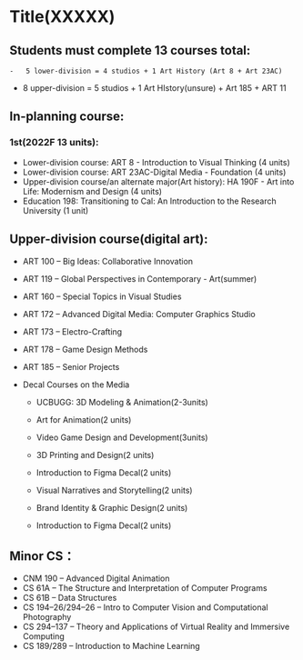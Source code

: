 #   Title(XXXXX)

##   Students must complete 13 courses total:
    -   5 lower-division = 4 studios + 1 Art History (Art 8 + Art 23AC)
-   8 upper-division = 5 studios + 1 Art HIstory(unsure) + Art 185 + ART 11	

##  In-planning course: 

### 1st(2022F 13 units): 
-   Lower-division course: ART 8 - Introduction to Visual Thinking (4 units) 
-   Lower-division course: ART 23AC-Digital Media - Foundation (4 units)
-   Upper-division course/an alternate major(Art history): HA 190F - Art into Life: Modernism and Design (4 units)
-   Education 198: Transitioning to Cal: An Introduction to the Research University (1 unit) 

##  Upper-division course(digital art):
-   ART 100 – Big Ideas: Collaborative Innovation
-   ART 119 – Global Perspectives in Contemporary -    Art(summer)
-   ART 160 – Special Topics in Visual Studies

-   ART 172 – Advanced Digital Media: Computer Graphics Studio
-   ART 173 – Electro-Crafting
-   ART 178 – Game Design Methods	
-   ART 185 – Senior Projects
-   Decal Courses on ​​the​​ Media 
    -   UCBUGG: 3D Modeling & Animation(2-3units)
    -   Art for Animation(2 units)
    -   Video Game Design and Development(3units)
    -   3D Printing and Design(2 units)  
    -   Introduction to Figma Decal(2 units)

    -   Visual Narratives and Storytelling(2 units)
    -   Brand Identity & Graphic Design(2 units)
    -   Introduction to Figma Decal(2 units)

##  Minor CS： 
-   CNM 190 – Advanced Digital Animation
-   CS 61A – The Structure and Interpretation of Computer Programs
-   CS 61B – Data Structures
-   CS 194–26/294–26 – Intro to Computer Vision and Computational Photography
-   CS 294–137 – Theory and Applications of Virtual Reality and Immersive Computing
-   CS 189/289 – Introduction to Machine Learning
